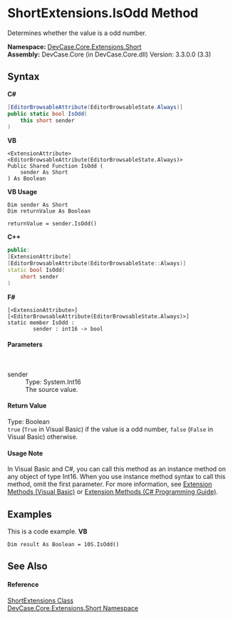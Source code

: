 # ShortExtensions.IsOdd Method 
 

Determines whether the value is a odd number.

**Namespace:**&nbsp;<a href="N_DevCase_Core_Extensions_Short">DevCase.Core.Extensions.Short</a><br />**Assembly:**&nbsp;DevCase.Core (in DevCase.Core.dll) Version: 3.3.0.0 (3.3)

## Syntax

**C#**<br />
``` C#
[EditorBrowsableAttribute(EditorBrowsableState.Always)]
public static bool IsOdd(
	this short sender
)
```

**VB**<br />
``` VB
<ExtensionAttribute>
<EditorBrowsableAttribute(EditorBrowsableState.Always)>
Public Shared Function IsOdd ( 
	sender As Short
) As Boolean
```

**VB Usage**<br />
``` VB Usage
Dim sender As Short
Dim returnValue As Boolean

returnValue = sender.IsOdd()
```

**C++**<br />
``` C++
public:
[ExtensionAttribute]
[EditorBrowsableAttribute(EditorBrowsableState::Always)]
static bool IsOdd(
	short sender
)
```

**F#**<br />
``` F#
[<ExtensionAttribute>]
[<EditorBrowsableAttribute(EditorBrowsableState.Always)>]
static member IsOdd : 
        sender : int16 -> bool 

```


#### Parameters
&nbsp;<dl><dt>sender</dt><dd>Type: System.Int16<br />The source value.</dd></dl>

#### Return Value
Type: Boolean<br />`true` (`True` in Visual Basic) if the value is a odd number, `false` (`False` in Visual Basic) otherwise.

#### Usage Note
In Visual Basic and C#, you can call this method as an instance method on any object of type Int16. When you use instance method syntax to call this method, omit the first parameter. For more information, see <a href="https://docs.microsoft.com/dotnet/visual-basic/programming-guide/language-features/procedures/extension-methods">Extension Methods (Visual Basic)</a> or <a href="https://docs.microsoft.com/dotnet/csharp/programming-guide/classes-and-structs/extension-methods">Extension Methods (C# Programming Guide)</a>.

## Examples
This is a code example. 
**VB**<br />
``` VB
Dim result As Boolean = 10S.IsOdd()
```


## See Also


#### Reference
<a href="T_DevCase_Core_Extensions_Short_ShortExtensions">ShortExtensions Class</a><br /><a href="N_DevCase_Core_Extensions_Short">DevCase.Core.Extensions.Short Namespace</a><br />